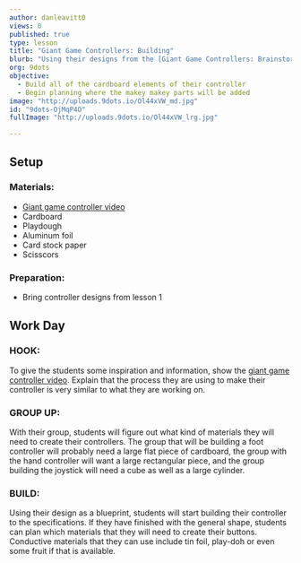 ```yaml
---
author: danleavitt0
views: 0
published: true
type: lesson
title: "Giant Game Controllers: Building"
blurb: "Using their designs from the [Giant Game Controllers: Brainstorm](http://www.9dots.io/9dots/OjMk5CC) lesson as a blueprint, students build their game controllers using their proposed materials."
org: 9dots
objective: 
  - Build all of the cardboard elements of their controller
  - Begin planning where the makey makey parts will be added
image: "http://uploads.9dots.io/Ol44xVW_md.jpg"
id: "9dots-OjMqP4O"
fullImage: "http://uploads.9dots.io/Ol44xVW_lrg.jpg"

---
```


## Setup

### Materials:

- [Giant game controller video](https://www.youtube.com/watch?v=simqlREvRH4)
- Cardboard
- Playdough
- Aluminum foil
- Card stock paper
- Scisscors

### Preparation:

- Bring controller designs from lesson 1

## Work Day

### HOOK:
To give the students some inspiration and information, show the [giant game controller video](https://www.youtube.com/watch?v=simqlREvRH4). Explain that the process they are using to make their controller is very similar to what they are working on.

### GROUP UP:
With their group, students will figure out what kind of materials they will need to create their controllers. The group that will be building a foot controller will probably need a large flat piece of cardboard, the group with the hand controller will want a large rectangular piece, and the group building the joystick will need a cube as well as a large cylinder.

### BUILD:
Using their design as a blueprint, students will start building their controller to the specifications. If they have finished with the general shape, students can plan which materials that they will need to create their buttons. Conductive materials that they can use include tin foil, play-doh or even some fruit if that is available.
